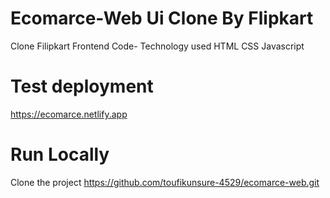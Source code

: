 # Ecomarce-Web Ui Clone By Flipkart
Clone Filipkart Frontend Code- Technology used HTML CSS Javascript
# Test deployment
https://ecomarce.netlify.app
# Run Locally
Clone the project
https://github.com/toufikunsure-4529/ecomarce-web.git
